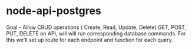 # node-api-postgres
Goal - Allow CRUD operations ( Create, Read, Update, Delete) GET, POST, PUT, DELETE on API, will will run corresponding database commands.
For this we'll set up route for each endpoint and function for each query.

